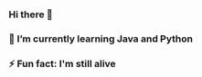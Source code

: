 ###            Hi there 👋
### 🌱 I’m currently learning Java and Python
### ⚡ Fun fact: I'm still alive
<!--
**Elephantwanttofly/Elephantwanttofly** is a ✨ _special_ ✨ repository because its `README.md` (this file) appears on your GitHub profile.

Here are some ideas to get you started:

- 🔭 I’m currently working on ...
### 🌱 I’m currently learning Java and Python
- 👯 I’m looking to collaborate on ...
- 🤔 I’m looking for help with ...
- 💬 Ask me about ...
- 📫 How to reach me: ...
- 😄 Pronouns: ...
- ⚡ Fun fact: I'm still alive
-->

<!--
Profile Stats
<picture>
<source
  srcset="https://github-readme-stats.vercel.app/api?username=Elephantwanttofly&show_icons=true&theme=dark"
  media="(prefers-color-scheme: dark)"
/>
<source
  srcset="https://github-readme-stats.vercel.app/api?username=Elephantwanttofly&show_icons=true"
  media="(prefers-color-scheme: light), (prefers-color-scheme: no-preference)"
/>
<img src="https://github-readme-stats.vercel.app/api?username=Elephantwanttofly&show_icons=true" />
</picture>
-->
